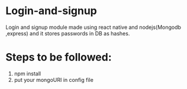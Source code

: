 # Login-and-signup
Login and signup module made using react native and nodejs(Mongodb ,express) and it stores passwords in DB as hashes.

# Steps to be followed:
1) npm install
2) put your mongoURI in config file









